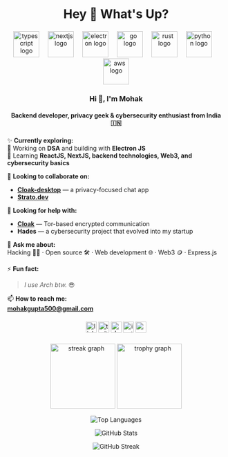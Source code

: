 <h1 align="center">Hey 👋 What's Up?</h1>

###

<div align="center">
  <img src="https://skillicons.dev/icons?i=ts" height="60" alt="typescript logo"  />
  <img width="12" />
  <img src="https://skillicons.dev/icons?i=nextjs" height="60" alt="nextjs logo"  />
  <img width="12" />
  <img src="https://skillicons.dev/icons?i=electron" height="60" alt="electron logo" />
  <img width="12" />
  <img src="https://skillicons.dev/icons?i=go" height="60" alt="go logo"  />
  <img width="12" />
  <img src="https://skillicons.dev/icons?i=rust" height="60" alt="rust logo"  />
  <img width="12" />
  <img src="https://skillicons.dev/icons?i=py" height="60" alt="python logo"  />
  <img width="12" />
  <img src="https://skillicons.dev/icons?i=aws" height="60" alt="aws logo"  />
</div>

###

<h3 align="center">Hi 👋, I'm Mohak</h3>
<h4 align="center">Backend developer, privacy geek & cybersecurity enthusiast from India 🇮🇳</h4>

###

✨ **Currently exploring:**  
🔭 Working on **DSA** and building with **Electron JS**  
🌱 Learning **ReactJS, NextJS, backend technologies, Web3, and cybersecurity basics**

👯 **Looking to collaborate on:**  
- [**Cloak-desktop**](https://github.com/MohakGupta2004/Cloak-desktop) — a privacy-focused chat app  
- [**Strato.dev**](https://github.com/MohakGupta2004/Strato.dev)

🤝 **Looking for help with:**  
- [**Cloak**](https://github.com/MohakGupta2004/Cloak.git) — Tor-based encrypted communication  
- **Hades** — a cybersecurity project that evolved into my startup

💬 **Ask me about:**  
Hacking 🐱‍💻 · Open source 🛠 · Web development 🌐 · Web3 🪙 · Express.js

⚡ **Fun fact:**  
> *I use Arch btw.* 😎

📫 **How to reach me:**  
**mohakgupta500@gmail.com**

###

<div align="center">
  <a href="https://linkedin.com/in/mohak-gupta-007065294/" target="blank"><img src="https://img.shields.io/static/v1?message=LinkedIn&logo=linkedin&label=&color=0077B5&logoColor=white&style=for-the-badge" height="25" alt="linkedin logo" /></a>
  <a href="https://twitter.com/rushbeef04" target="blank"><img src="https://img.shields.io/static/v1?message=Twitter&logo=twitter&label=&color=1DA1F2&logoColor=white&style=for-the-badge" height="25" alt="twitter logo" /></a>
  <a href="https://dev.to/rushbeef04" target="blank"><img src="https://img.shields.io/static/v1?message=dev.to&logo=dev.to&label=&color=0A0A0A&logoColor=white&style=for-the-badge" height="25" alt="devto logo" /></a>
  <a href="https://instagram.com/mohaak_gupta" target="blank"><img src="https://img.shields.io/static/v1?message=Instagram&logo=instagram&label=&color=E4405F&logoColor=white&style=for-the-badge" height="25" alt="instagram logo" /></a>
  <a href="https://www.youtube.com/c/@mohakgupta3586" target="blank"><img src="https://img.shields.io/static/v1?message=YouTube&logo=youtube&label=&color=FF0000&logoColor=white&style=for-the-badge" height="25" alt="youtube logo" /></a>
</div>

###

<div align="center">
  <img src="https://streak-stats.demolab.com?user=MohakGupta2004&theme=dracula&hide_border=false&border_radius=5&mode=daily" height="150" alt="streak graph"  />
  <img src="https://github-profile-trophy.vercel.app/?username=MohakGupta2004&theme=dracula&column=-1&row=1&margin-w=8&margin-h=8&no-bg=false&no-frame=false" height="150" alt="trophy graph"  />
</div>

<p align="center">
  <img src="https://github-readme-stats.vercel.app/api/top-langs?username=MohakGupta2004&show_icons=true&locale=en&layout=compact" alt="Top Languages" />
</p>

<p align="center">
  <img src="https://github-readme-stats.vercel.app/api?username=MohakGupta2004&show_icons=true&locale=en" alt="GitHub Stats" />
</p>

<p align="center">
  <img src="https://github-readme-streak-stats.herokuapp.com/?user=MohakGupta2004" alt="GitHub Streak" />
</p>

